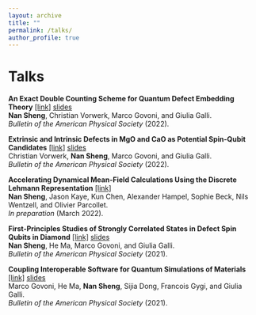 ```yaml
---
layout: archive
title: ""
permalink: /talks/
author_profile: true
---
```


<!-- {% if author.googlescholar %}
  You can also find my articles on <u><a href="{{author.googlescholar}}">my Google Scholar profile</a>.</u>
{% endif %}

{% include base_path %}

{% for post in site.publications reversed %}
  {% include archive-single.html %}
{% endfor %} -->

# Talks
**An Exact Double Counting Scheme for Quantum Defect Embedding Theory** [[link]](https://meetings.aps.org/Meeting/MAR22/Session/K46.4) [slides](/files/talks/Nan_Sheng_2022.pdf)<br> 
**Nan Sheng**, Christian Vorwerk, Marco Govoni, and Giulia Galli.<br>
*Bulletin of the American Physical Society* (2022).

**Extrinsic and Intrinsic Defects in MgO and CaO as Potential Spin-Qubit Candidates** [[link]](https://meetings.aps.org/Meeting/MAR22/Session/T72.2) [slides](/files/talks/Christian_Vorwerk_2022.pdf)<br>
Christian Vorwerk, **Nan Sheng**, Marco Govoni, and Giulia Galli.<br>
*Bulletin of the American Physical Society* (2022).

**Accelerating Dynamical Mean-Field Calculations Using the Discrete Lehmann Representation** [[link]](/files/talks/DLR%40CCQ.pdf)<br>
**Nan Sheng**, Jason Kaye, Kun Chen, Alexander Hampel, Sophie Beck, Nils Wentzell, and Olivier Parcollet.<br>
*In preparation* (March 2022).

**First-Principles Studies of Strongly Correlated States in Defect Spin Qubits in Diamond** [[link]](https://meetings.aps.org/Meeting/MAR21/Session/V51.12) [slides](/files/talks/Nan_Sheng_2021.pdf)<br>
**Nan Sheng**, He Ma, Marco Govoni, and Giulia Galli.<br>
*Bulletin of the American Physical Society* (2021).

**Coupling Interoperable Software for Quantum Simulations of Materials** [[link]](https://meetings.aps.org/Meeting/MAR21/Session/S19.11) [slides](/files/talks/Marco_Govoni_2021.pdf)<br>
Marco Govoni, He Ma, **Nan Sheng**, Sijia Dong, Francois Gygi, and Giulia Galli.<br>
*Bulletin of the American Physical Society* (2021).

